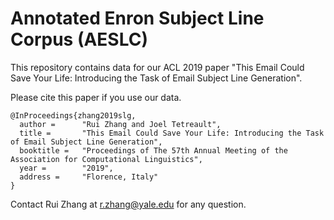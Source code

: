 # Annotated Enron Subject Line Corpus (AESLC)

This repository contains data for our ACL 2019 paper "This Email Could Save Your Life: Introducing the Task of Email Subject Line Generation".

Please cite this paper if you use our data.
```
@InProceedings{zhang2019slg,
  author =      "Rui Zhang and Joel Tetreault",
  title =       "This Email Could Save Your Life: Introducing the Task of Email Subject Line Generation",
  booktitle =   "Proceedings of The 57th Annual Meeting of the Association for Computational Linguistics",
  year =        "2019",
  address =     "Florence, Italy"
}
```

Contact Rui Zhang at r.zhang@yale.edu for any question.
